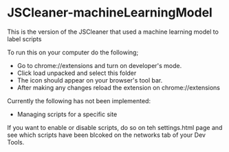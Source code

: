 # JSCleaner-machineLearningModel
This is the version of the JSCleaner that used a machine learning model to label scripts

To run this on your computer do the following; 
- Go to chrome://extensions and turn on developer's mode.
- Click load unpacked and select this folder
- The icon should appear on your browser's tool bar.
- After making any changes reload the extension on chrome://extensions


Currently the following has not been implemented:
- Managing scripts for a specific site

If you want to enable or disable scripts, do so on teh settings.html page and see which scripts have been blcoked on the networks tab of your Dev Tools. 
